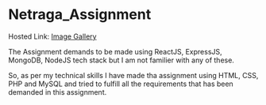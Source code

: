 # Netraga_Assignment

Hosted Link:   [Image Gallery](nabinimagegallery.epizy.com)


The Assignment demands to be made using ReactJS, ExpressJS, MongoDB, NodeJS tech stack but I am not familier with any of these.

So, as per my technical skills I have made tha assignment using HTML, CSS, PHP and MySQL and tried to fulfill all the requirements that has been demanded in this assignment.

